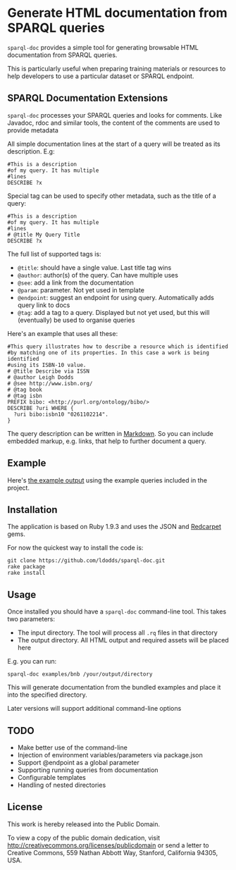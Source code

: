 # Generate HTML documentation from SPARQL queries

`sparql-doc` provides a simple tool for generating browsable HTML documentation 
from SPARQL queries.

This is particularly useful when preparing training materials or resources to 
help developers to use a particular dataset or SPARQL endpoint.

## SPARQL Documentation Extensions

`sparql-doc` processes your SPARQL queries and looks for comments. Like Javadoc, rdoc and 
similar tools, the content of the comments are used to provide metadata

All simple documentation lines at the start of a query will be treated as its description. E.g:

	#This is a description
	#of my query. It has multiple
	#lines
	DESCRIBE ?x 

Special tag can be used to specify other metadata, such as the title of a query:

	#This is a description
	#of my query. It has multiple
	#lines
	# @title My Query Title
	DESCRIBE ?x 

The full list of supported tags is:

* `@title`: should have a single value. Last title tag wins
* `@author`: author(s) of the query. Can have multiple uses
* `@see`: add a link from the documentation
* `@param`: parameter. Not yet used in template
* `@endpoint`: suggest an endpoint for using query. Automatically adds query link to docs
* `@tag`: add a tag to a query. Displayed but not yet used, but this will (eventually) be used to organise queries

Here's an example that uses all these:

	#This query illustrates how to describe a resource which is identified
	#by matching one of its properties. In this case a work is being identified
	#using its ISBN-10 value.
	# @title Describe via ISSN
	# @author Leigh Dodds
	# @see http://www.isbn.org/
	# @tag book
	# @tag isbn
	PREFIX bibo: <http://purl.org/ontology/bibo/> 
	DESCRIBE ?uri WHERE {
	  ?uri bibo:isbn10 "0261102214".
	}

The query description can be written in [Markdown](http://daringfireball.net/projects/markdown/). So 
you can include embedded markup, e.g. links, that help to further document a query.
 
## Example

Here's [the example output](http://ldodds.github.com/sparql-doc/) using the example queries included in the project.

## Installation

The application is based on Ruby 1.9.3 and uses the JSON and [Redcarpet](https://github.com/vmg/redcarpet) gems.

For now the quickest way to install the code is:

	git clone https://github.com/ldodds/sparql-doc.git
	rake package
	rake install
	
## Usage

Once installed you should have a `sparql-doc` command-line tool. This takes two parameters:

* The input directory. The tool will process all `.rq` files in that directory
* The output directory. All HTML output and required assets will be placed here
	
E.g. you can run:

	sparql-doc examples/bnb /your/output/directory
	
This will generate documentation from the bundled examples and place it into the specified 
directory.

Later versions will support additional command-line options

## TODO

* Make better use of the command-line
* Injection of environment variables/parameters via package.json
* Support @endpoint as a global parameter
* Supporting running queries from documentation
* Configurable templates
* Handling of nested directories

## License

This work is hereby released into the Public Domain.

To view a copy of the public domain dedication, visit http://creativecommons.org/licenses/publicdomain or send a letter to Creative Commons, 559 Nathan Abbott Way, Stanford, California 94305, USA.